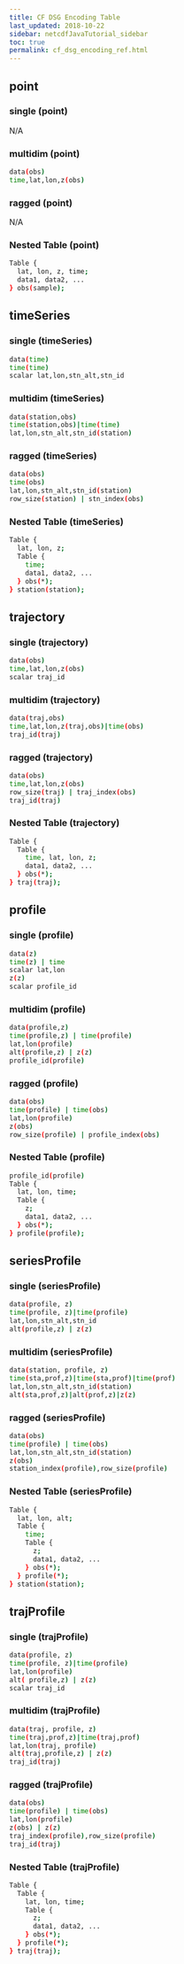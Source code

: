 ```yaml
---
title: CF DSG Encoding Table
last_updated: 2018-10-22
sidebar: netcdfJavaTutorial_sidebar
toc: true
permalink: cf_dsg_encoding_ref.html
---
```


## point

### single (point)

N/A

### multidim (point)

~~~bash
data(obs)
time,lat,lon,z(obs)
~~~

### ragged (point)

N/A

### Nested Table (point)

~~~bash
Table {
  lat, lon, z, time;
  data1, data2, ...
} obs(sample);
~~~

##  timeSeries

### single (timeSeries)

~~~bash
data(time)
time(time)
scalar lat,lon,stn_alt,stn_id
~~~

### multidim (timeSeries)

~~~bash
data(station,obs)
time(station,obs)|time(time)
lat,lon,stn_alt,stn_id(station)
~~~

### ragged (timeSeries)

~~~bash
data(obs)
time(obs)
lat,lon,stn_alt,stn_id(station)
row_size(station) | stn_index(obs)
~~~

### Nested Table (timeSeries)

~~~bash
Table {
  lat, lon, z;
  Table {
    time;
    data1, data2, ...
  } obs(*);
} station(station);
~~~

## trajectory

### single (trajectory)

~~~bash
data(obs)
time,lat,lon,z(obs)
scalar traj_id
~~~

### multidim (trajectory)

~~~bash
data(traj,obs)
time,lat,lon,z(traj,obs)|time(obs)
traj_id(traj)
~~~

### ragged (trajectory)

~~~bash
data(obs)
time,lat,lon,z(obs)
row_size(traj) | traj_index(obs)
traj_id(traj)
~~~

### Nested Table (trajectory)

~~~bash
Table {
  Table {
    time, lat, lon, z;
    data1, data2, ...
  } obs(*);
} traj(traj);
~~~

## profile

### single (profile)

~~~bash
data(z)
time(z) | time
scalar lat,lon
z(z)
scalar profile_id
~~~

### multidim (profile)

~~~bash
data(profile,z)
time(profile,z) | time(profile)
lat,lon(profile)
alt(profile,z) | z(z)
profile_id(profile)
~~~

### ragged (profile)

~~~bash
data(obs)
time(profile) | time(obs)
lat,lon(profile)
z(obs)
row_size(profile) | profile_index(obs)
~~~

### Nested Table (profile)

~~~bash
profile_id(profile)
Table {
  lat, lon, time;
  Table {
    z;
    data1, data2, ...
  } obs(*);
} profile(profile);
~~~

## seriesProfile

### single (seriesProfile)

~~~bash
data(profile, z)
time(profile, z)|time(profile)
lat,lon,stn_alt,stn_id
alt(profile,z) | z(z)
~~~

### multidim (seriesProfile)

~~~bash
data(station, profile, z)
time(sta,prof,z)|time(sta,prof)|time(prof)
lat,lon,stn_alt,stn_id(station)
alt(sta,prof,z)|alt(prof,z)|z(z)
~~~

### ragged (seriesProfile)

~~~bash
data(obs)
time(profile) | time(obs)
lat,lon,stn_alt,stn_id(station)
z(obs)
station_index(profile),row_size(profile)
~~~

### Nested Table (seriesProfile)

~~~bash
Table {
  lat, lon, alt;
  Table {
    time;
    Table {
      z;
      data1, data2, ...
    } obs(*);
  } profile(*);
} station(station);
~~~

## trajProfile

### single (trajProfile)

~~~bash
data(profile, z)
time(profile, z)|time(profile)
lat,lon(profile)
alt( profile,z) | z(z)
scalar traj_id
~~~

### multidim (trajProfile)

~~~bash
data(traj, profile, z)
time(traj,prof,z)|time(traj,prof)
lat,lon(traj, profile)
alt(traj,profile,z) | z(z)
traj_id(traj)
~~~

### ragged (trajProfile)

~~~bash
data(obs)
time(profile) | time(obs)
lat,lon(profile)
z(obs) | z(z)
traj_index(profile),row_size(profile)
traj_id(traj)
~~~

### Nested Table (trajProfile)

~~~bash
Table {
  Table {
    lat, lon, time;
    Table {
      z;
      data1, data2, ...
    } obs(*);
  } profile(*);
} traj(traj);
~~~